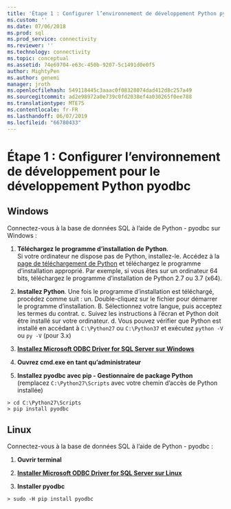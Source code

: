 ```yaml
---
title: 'Étape 1 : Configurer l’environnement de développement Python pyodbc | Microsoft Docs'
ms.custom: ''
ms.date: 07/06/2018
ms.prod: sql
ms.prod_service: connectivity
ms.reviewer: ''
ms.technology: connectivity
ms.topic: conceptual
ms.assetid: 74e69704-e63c-450b-9207-5c1491d0e0f5
author: MightyPen
ms.author: genemi
manager: jroth
ms.openlocfilehash: 549118445c3aaac0f08328074dad412d8c257a49
ms.sourcegitcommit: ad2e98972a0e739c0fd2038ef4a030265f0ee788
ms.translationtype: MTE75
ms.contentlocale: fr-FR
ms.lasthandoff: 06/07/2019
ms.locfileid: "66780433"
---
```

# <a name="step-1-configure-development-environment-for-pyodbc-python-development"></a>Étape 1 : Configurer l’environnement de développement pour le développement Python pyodbc

## <a name="windows"></a>Windows  
Connectez-vous à la base de données SQL à l’aide de Python - pyodbc sur Windows :
  
1. **Téléchargez le programme d’installation de Python**.  
  Si votre ordinateur ne dispose pas de Python, installez-le. Accédez à la [page de téléchargement de Python](https://www.python.org/downloads/windows/) et téléchargez le programme d’installation approprié. Par exemple, si vous êtes sur un ordinateur 64 bits, téléchargez le programme d’installation de Python 2.7 ou 3.7 (x64).  
  
2. **Installez Python**.  Une fois le programme d’installation est téléchargé, procédez comme suit : un. Double-cliquez sur le fichier pour démarrer le programme d’installation. B. Sélectionnez votre langue, puis acceptez les termes du contrat. c. Suivez les instructions à l’écran et Python doit être installé sur votre ordinateur. d. Vous pouvez vérifier que Python est installé en accédant à `C:\Python27` ou `C:\Python37` et exécutez `python -V` ou `py -V` (pour 3.x) 
      
3. [**Installez Microsoft ODBC Driver for SQL Server sur Windows**](../../odbc/windows/system-requirements-installation-and-driver-files.md#installing-microsoft-odbc-driver-for-sql-server)
  
4. **Ouvrez cmd.exe en tant qu’administrateur**     

5. **Installez pyodbc avec pip - Gestionnaire de package Python** (remplacez `C:\Python27\Scripts` avec votre chemin d’accès de Python installée)
```  
> cd C:\Python27\Scripts  
> pip install pyodbc  
```  

  
## <a name="linux"></a>Linux 
Connectez-vous à la base de données SQL à l’aide de Python - pyodbc :
  
1. **Ouvrir terminal**  

2. [**Installer Microsoft ODBC Driver for SQL Server sur Linux**](../../odbc/linux-mac/installing-the-microsoft-odbc-driver-for-sql-server.md)

3.  **Installer pyodbc**  
```  
> sudo -H pip install pyodbc
```
